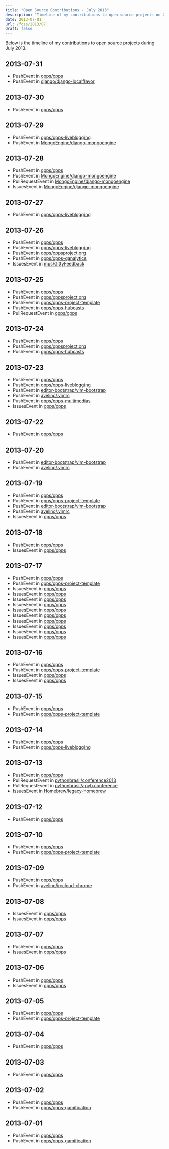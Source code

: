 ```yaml
---
title: "Open Source Contributions - July 2013"
description: "Timeline of my contributions to open source projects on GitHub during July 2013."
date: 2013-07-01
url: /foss/2013/07
draft: false
---
```


Below is the timeline of my contributions to open source projects during July 2013.

## 2013-07-31

- PushEvent in [opps/opps](https://github.com/opps/opps)
- PushEvent in [django/django-localflavor](https://github.com/django/django-localflavor)

## 2013-07-30

- PushEvent in [opps/opps](https://github.com/opps/opps)

## 2013-07-29

- PushEvent in [opps/opps-liveblogging](https://github.com/opps/opps-liveblogging)
- PushEvent in [MongoEngine/django-mongoengine](https://github.com/MongoEngine/django-mongoengine)

## 2013-07-28

- PushEvent in [opps/opps](https://github.com/opps/opps)
- PushEvent in [MongoEngine/django-mongoengine](https://github.com/MongoEngine/django-mongoengine)
- PullRequestEvent in [MongoEngine/django-mongoengine](https://github.com/MongoEngine/django-mongoengine)
- IssuesEvent in [MongoEngine/django-mongoengine](https://github.com/MongoEngine/django-mongoengine)

## 2013-07-27

- PushEvent in [opps/opps-liveblogging](https://github.com/opps/opps-liveblogging)

## 2013-07-26

- PushEvent in [opps/opps](https://github.com/opps/opps)
- PushEvent in [opps/opps-liveblogging](https://github.com/opps/opps-liveblogging)
- PushEvent in [opps/oppsproject.org](https://github.com/opps/oppsproject.org)
- PushEvent in [opps/opps-ganalytics](https://github.com/opps/opps-ganalytics)
- IssuesEvent in [mps/GittyFeedback](https://github.com/mps/GittyFeedback)

## 2013-07-25

- PushEvent in [opps/opps](https://github.com/opps/opps)
- PushEvent in [opps/oppsproject.org](https://github.com/opps/oppsproject.org)
- PushEvent in [opps/opps-project-template](https://github.com/opps/opps-project-template)
- PushEvent in [opps/opps-hubcasts](https://github.com/opps/opps-hubcasts)
- PullRequestEvent in [opps/opps](https://github.com/opps/opps)

## 2013-07-24

- PushEvent in [opps/opps](https://github.com/opps/opps)
- PushEvent in [opps/oppsproject.org](https://github.com/opps/oppsproject.org)
- PushEvent in [opps/opps-hubcasts](https://github.com/opps/opps-hubcasts)

## 2013-07-23

- PushEvent in [opps/opps](https://github.com/opps/opps)
- PushEvent in [opps/opps-liveblogging](https://github.com/opps/opps-liveblogging)
- PushEvent in [editor-bootstrap/vim-bootstrap](https://github.com/editor-bootstrap/vim-bootstrap)
- PushEvent in [avelino/.vimrc](https://github.com/avelino/.vimrc)
- PushEvent in [opps/opps-multimedias](https://github.com/opps/opps-multimedias)
- IssuesEvent in [opps/opps](https://github.com/opps/opps)

## 2013-07-22

- PushEvent in [opps/opps](https://github.com/opps/opps)

## 2013-07-20

- PushEvent in [editor-bootstrap/vim-bootstrap](https://github.com/editor-bootstrap/vim-bootstrap)
- PushEvent in [avelino/.vimrc](https://github.com/avelino/.vimrc)

## 2013-07-19

- PushEvent in [opps/opps](https://github.com/opps/opps)
- PushEvent in [opps/opps-project-template](https://github.com/opps/opps-project-template)
- PushEvent in [editor-bootstrap/vim-bootstrap](https://github.com/editor-bootstrap/vim-bootstrap)
- PushEvent in [avelino/.vimrc](https://github.com/avelino/.vimrc)
- IssuesEvent in [opps/opps](https://github.com/opps/opps)

## 2013-07-18

- PushEvent in [opps/opps](https://github.com/opps/opps)
- IssuesEvent in [opps/opps](https://github.com/opps/opps)

## 2013-07-17

- PushEvent in [opps/opps](https://github.com/opps/opps)
- PushEvent in [opps/opps-project-template](https://github.com/opps/opps-project-template)
- IssuesEvent in [opps/opps](https://github.com/opps/opps)
- IssuesEvent in [opps/opps](https://github.com/opps/opps)
- IssuesEvent in [opps/opps](https://github.com/opps/opps)
- IssuesEvent in [opps/opps](https://github.com/opps/opps)
- IssuesEvent in [opps/opps](https://github.com/opps/opps)
- IssuesEvent in [opps/opps](https://github.com/opps/opps)
- IssuesEvent in [opps/opps](https://github.com/opps/opps)
- IssuesEvent in [opps/opps](https://github.com/opps/opps)
- IssuesEvent in [opps/opps](https://github.com/opps/opps)
- IssuesEvent in [opps/opps](https://github.com/opps/opps)

## 2013-07-16

- PushEvent in [opps/opps](https://github.com/opps/opps)
- PushEvent in [opps/opps-project-template](https://github.com/opps/opps-project-template)
- IssuesEvent in [opps/opps](https://github.com/opps/opps)
- IssuesEvent in [opps/opps](https://github.com/opps/opps)

## 2013-07-15

- PushEvent in [opps/opps](https://github.com/opps/opps)
- PushEvent in [opps/opps-project-template](https://github.com/opps/opps-project-template)

## 2013-07-14

- PushEvent in [opps/opps](https://github.com/opps/opps)
- PushEvent in [opps/opps-liveblogging](https://github.com/opps/opps-liveblogging)

## 2013-07-13

- PushEvent in [opps/opps](https://github.com/opps/opps)
- PullRequestEvent in [pythonbrasil/conference2013](https://github.com/pythonbrasil/conference2013)
- PullRequestEvent in [pythonbrasil/apyb.conference](https://github.com/pythonbrasil/apyb.conference)
- IssuesEvent in [Homebrew/legacy-homebrew](https://github.com/Homebrew/legacy-homebrew)

## 2013-07-12

- PushEvent in [opps/opps](https://github.com/opps/opps)

## 2013-07-10

- PushEvent in [opps/opps](https://github.com/opps/opps)
- PushEvent in [opps/opps-project-template](https://github.com/opps/opps-project-template)

## 2013-07-09

- PushEvent in [opps/opps](https://github.com/opps/opps)
- PushEvent in [avelino/irccloud-chrome](https://github.com/avelino/irccloud-chrome)

## 2013-07-08

- IssuesEvent in [opps/opps](https://github.com/opps/opps)
- IssuesEvent in [opps/opps](https://github.com/opps/opps)

## 2013-07-07

- PushEvent in [opps/opps](https://github.com/opps/opps)
- IssuesEvent in [opps/opps](https://github.com/opps/opps)

## 2013-07-06

- PushEvent in [opps/opps](https://github.com/opps/opps)
- IssuesEvent in [opps/opps](https://github.com/opps/opps)

## 2013-07-05

- PushEvent in [opps/opps](https://github.com/opps/opps)
- PushEvent in [opps/opps-project-template](https://github.com/opps/opps-project-template)

## 2013-07-04

- PushEvent in [opps/opps](https://github.com/opps/opps)

## 2013-07-03

- PushEvent in [opps/opps](https://github.com/opps/opps)

## 2013-07-02

- PushEvent in [opps/opps](https://github.com/opps/opps)
- PushEvent in [opps/opps-gamification](https://github.com/opps/opps-gamification)

## 2013-07-01

- PushEvent in [opps/opps](https://github.com/opps/opps)
- PushEvent in [opps/opps-gamification](https://github.com/opps/opps-gamification)

